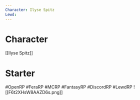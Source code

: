 ```yaml
---
Character: Ilyse Spitz
Lewd:
---
```

# Character
[[Ilyse Spitz]]

# Starter


#OpenRP #FeraRP #MCRP #FantasyRP #DiscordRP #LewdRP
![[F6t2XHsW8AAZD6s.png]]